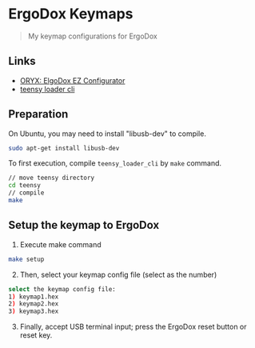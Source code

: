 # ErgoDox Keymaps
> My keymap configurations for ErgoDox

## Links
- [ORYX: ElgoDox EZ Configurator](https://configure.zsa.io/)
- [teensy loader cli](https://www.pjrc.com/teensy/loader_cli.html)

## Preparation
On Ubuntu, you may need to install "libusb-dev" to compile.
```bash
sudo apt-get install libusb-dev
```

To first execution, compile `teensy_loader_cli` by `make` command.
```bash
// move teensy directory
cd teensy
// compile
make
```

## Setup the keymap to ErgoDox
1. Execute make command
```bash
make setup
```

2. Then, select your keymap config file (select as the number)
```bash
select the keymap config file:
1) keymap1.hex
2) keymap2.hex
3) keymap3.hex
```

3. Finally, accept USB terminal input; press the ErgoDox reset button or reset key.